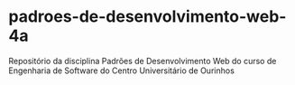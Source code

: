 # padroes-de-desenvolvimento-web-4a
Repositório da disciplina Padrões de Desenvolvimento Web do curso de Engenharia de Software do Centro Universitário de Ourinhos
